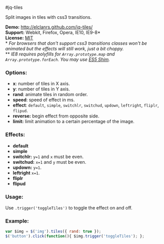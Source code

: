#jq-tiles

Split images in tiles with css3 transitions.

**Demo:** http://elclanrs.github.com/jq-tiles/  
**Support:** Webkit, Firefox, Opera, IE10, IE9-8*  
**License:** [MIT](http://en.wikipedia.org/wiki/MIT_License)  
\* _For browsers that don't support css3 transitions classes won't be animated but the effects will still work, just a bit choppy._  
\*\* _IE8 requires polyfills for `Array.prototype.map` and `Array.prototype.forEach`. You may use [ES5 Shim](https://github.com/kriskowal/es5-shim/)._

### Options:
* **x**: number of tiles in X axis.
* **y**: number of tiles in Y axis.
* **rand**: animate tiles in random order.
* **speed**: speed of effect in ms.
* **effect**: `default`, `simple`, `switchlr`, `switchud`, `updown`, `leftright`, `fliplr`, `flipud`.
* **reverse:** begin effect from opposite side.
* **limit:** limit animation to a certain percentage of the image.

### Effects:
* **default**
* **simple**
* **switchlr:** `y=1` and `x` must be even.
* **switchud:** `x=1` and `y` must be even.
* **updown:** `y=1`.
* **leftright** `x=1`.
* **fliplr**
* **flipud**

### Usage:
Use `.trigger('toggleTiles')` to toggle the effect on and off.

### Example:
```javascript
var $img = $('img').tiles({ rand: true });
$('button').click(function(){ $img.trigger('toggleTiles'); };
```



